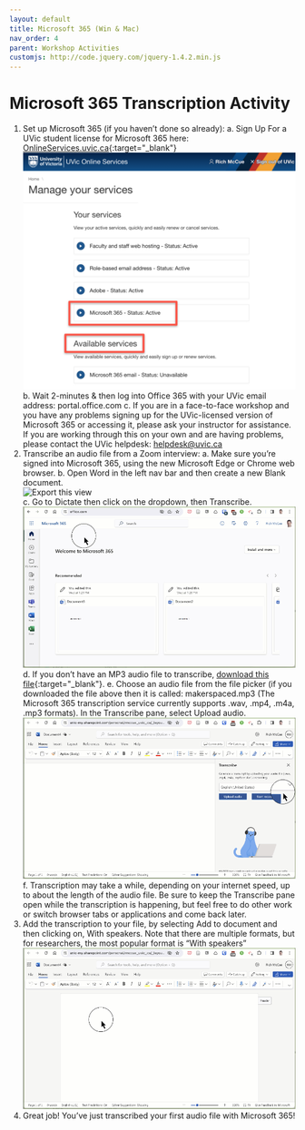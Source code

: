 ```yaml
---
layout: default
title: Microsoft 365 (Win & Mac)
nav_order: 4
parent: Workshop Activities
customjs: http://code.jquery.com/jquery-1.4.2.min.js
---
```

# Microsoft 365 Transcription Activity

1. Set up Microsoft 365 (if you haven’t done so already):
   a. Sign Up For a UVic student license for Microsoft 365 here: [OnlineServices.uvic.ca](https://OnlineServices.uvic.ca){:target="_blank"}<br>
   ![Export this view](media/microsoft365-01.png)<br>
   b. Wait 2-minutes & then log into Office 365 with your UVic email address: portal.office.com 
   c. If you are in a face-to-face workshop and you have any problems signing up for the UVic-licensed version of Microsoft 365 or accessing it, please ask your instructor for assistance. If you are working through this on your own and are having problems, please contact the UVic helpdesk: helpdesk@uvic.ca
3. Transcribe an audio file from a Zoom interview:
   a. Make sure you’re signed into  Microsoft 365, using the new Microsoft Edge or Chrome web browser.
   b. Open Word in the left nav bar and then create a new Blank document.<br>
   ![Export this view](media/microsoft365-02.gif)<br>
   c. Go to  Dictate then click on the dropdown, then Transcribe.<br>
   ![Export this view](media/microsoft365-03.gif)<br>
   d. If you don’t have an MP3 audio file to transcribe, [download this file](https://uviclibraries.github.io/transcription/media/makerspaces.mp3){:target="_blank"}.
   e. Choose an audio file from the file picker (if you downloaded the file above then it is called: makerspaced.mp3 (The Microsoft 365 transcription service currently supports .wav, .mp4, .m4a, .mp3 formats). In the Transcribe pane, select Upload audio.<br>
   ![Export this view](media/microsoft365-04.gif)<br>
   f. Transcription may take a while, depending on your internet speed, up to about the length of the audio file. Be sure to keep the Transcribe pane open while the transcription is happening, but feel free to do other work or switch browser tabs or applications and come back later.
4. Add the transcription to your file, by selecting Add to document and then clicking on, With speakers. Note that there are multiple formats, but for researchers, the most popular format is “With speakers”<br>
   ![Export this view](media/microsoft365-05.gif)<br>
5. Great job! You’ve just transcribed your first audio file with Microsoft 365!
